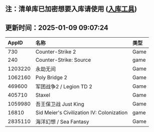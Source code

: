 ## 注：清单库已加密想要入库请使用 ([入库工具](https://github.com/BlankTMing/ManifestAutoUpdate/releases))

## 更新时间：2025-01-09 09:07:24
| AppID | 名称 | 类型  |
| :-------------------- | :----------------------------- | :----------- |
| 730 | Counter-Strike 2| Game |
| 240 | Counter-Strike: Source| game |
| 1203220 | 永劫无间| Game |
| 1062160 | Poly Bridge 2| Game |
| 469600 | 军团战争2 / Legion TD 2| Game |
| 405710 | Staxel| Game |
| 1059980 | 吾王保卫战 Just King| Game |
| 16810 | Sid Meier's Civilization IV: Colonization| game |
| 2835110 | 海洋幻想 / Sea Fantasy| Game |

